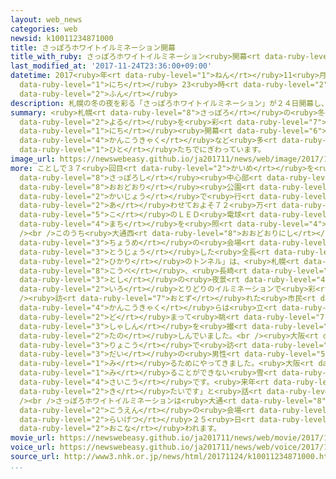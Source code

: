 ```yaml
---
layout: web_news
categories: web
newsid: k10011234871000
title: さっぽろホワイトイルミネーション開幕
title_with_ruby: さっぽろホワイトイルミネーション<ruby>開幕<rt data-ruby-level="6">かいまく</rt></ruby>
last_modified_at: '2017-11-24T23:36:00+09:00'
datetime: 2017<ruby>年<rt data-ruby-level="1">ねん</rt></ruby>11<ruby>月<rt data-ruby-level="1">がつ</rt></ruby>24<ruby>日<rt
  data-ruby-level="1">にち</rt></ruby> 23<ruby>時<rt data-ruby-level="2">じ</rt></ruby>36<ruby>分<rt
  data-ruby-level="2">ふん</rt></ruby>
description: 札幌の冬の夜を彩る「さっぽろホワイトイルミネーション」が２４日開幕し、観光客など多くの人たちでにぎわっています。
summary: <ruby>札幌<rt data-ruby-level="8">さっぽろ</rt></ruby>の<ruby>冬<rt data-ruby-level="2">ふゆ</rt></ruby>の<ruby>夜<rt
  data-ruby-level="2">よる</rt></ruby>を<ruby>彩<rt data-ruby-level="7">いろど</rt></ruby>る「さっぽろホワイトイルミネーション」が２４<ruby>日<rt
  data-ruby-level="1">にち</rt></ruby><ruby>開幕<rt data-ruby-level="6">かいまく</rt></ruby>し、<ruby>観光客<rt
  data-ruby-level="4">かんこうきゃく</rt></ruby>など<ruby>多<rt data-ruby-level="2">おお</rt></ruby>くの<ruby>人<rt
  data-ruby-level="1">ひと</rt></ruby>たちでにぎわっています。
image_url: https://newswebeasy.github.io/ja201711/news/web/image/2017/11/24/K10011234871_1711242306_1711242307_01_03.jpg
more: ことしで３７<ruby>回目<rt data-ruby-level="2">かいめ</rt></ruby>を<ruby>迎<rt data-ruby-level="7">むか</rt></ruby>えたさっぽろホワイトイルミネーションは<ruby>札幌市<rt
  data-ruby-level="8">さっぽろし</rt></ruby><ruby>中心部<rt data-ruby-level="3">ちゅうしんぶ</rt></ruby>の<ruby>大通<rt
  data-ruby-level="8">おおどおり</rt></ruby><ruby>公園<rt data-ruby-level="2">こうえん</rt></ruby>など５つの<ruby>会場<rt
  data-ruby-level="2">かいじょう</rt></ruby>で<ruby>行<rt data-ruby-level="2">おこな</rt></ruby>われ、<ruby>合<rt
  data-ruby-level="2">あ</rt></ruby>わせておよそ７２<ruby>万<rt data-ruby-level="2">まん</rt></ruby><ruby>個<rt
  data-ruby-level="5">こ</rt></ruby>のＬＥＤ<ruby>電球<rt data-ruby-level="3">でんきゅう</rt></ruby>が<ruby>街<rt
  data-ruby-level="4">まち</rt></ruby>を<ruby>照<rt data-ruby-level="4">て</rt></ruby>らします。<br
  /><br />このうち<ruby>大通西<rt data-ruby-level="8">おおどおりにし</rt></ruby>７<ruby>丁目<rt data-ruby-level="3">ちょうめ</rt></ruby>と８<ruby>丁目<rt
  data-ruby-level="3">ちょうめ</rt></ruby>の<ruby>会場<rt data-ruby-level="2">かいじょう</rt></ruby>に<ruby>登場<rt
  data-ruby-level="3">とうじょう</rt></ruby>した<ruby>全長<rt data-ruby-level="3">ぜんちょう</rt></ruby>およそ２６０メートルの「<ruby>光<rt
  data-ruby-level="2">ひかり</rt></ruby>のトンネル」は、<ruby>札幌<rt data-ruby-level="8">さっぽろ</rt></ruby>、<ruby>神戸<rt
  data-ruby-level="8">こうべ</rt></ruby>、<ruby>長崎<rt data-ruby-level="7">ながさき</rt></ruby>の３<ruby>都市<rt
  data-ruby-level="3">とし</rt></ruby>の<ruby>夜景<rt data-ruby-level="4">やけい</rt></ruby>をイメージした<ruby>色<rt
  data-ruby-level="2">いろ</rt></ruby>とりどりのイルミネーションで<ruby>彩<rt data-ruby-level="7">いろど</rt></ruby>られています。<br
  /><ruby>訪<rt data-ruby-level="7">おとず</rt></ruby>れた<ruby>市民<rt data-ruby-level="4">しみん</rt></ruby>や<ruby>観光客<rt
  data-ruby-level="4">かんこうきゃく</rt></ruby>らは<ruby>立<rt data-ruby-level="2">た</rt></ruby>ち<ruby>止<rt
  data-ruby-level="2">ど</rt></ruby>まって<ruby>眺<rt data-ruby-level="7">なが</rt></ruby>めたり<ruby>写真<rt
  data-ruby-level="3">しゃしん</rt></ruby>を<ruby>撮<rt data-ruby-level="7">と</rt></ruby>ったりして<ruby>楽<rt
  data-ruby-level="2">たの</rt></ruby>しんでいました。<br /><ruby>大阪<rt data-ruby-level="8">おおさか</rt></ruby>から<ruby>旅行<rt
  data-ruby-level="3">りょこう</rt></ruby>で<ruby>訪<rt data-ruby-level="7">おとず</rt></ruby>れた２０<ruby>代<rt
  data-ruby-level="3">だい</rt></ruby>の<ruby>男性<rt data-ruby-level="5">だんせい</rt></ruby>は「このイルミネーションを<ruby>見<rt
  data-ruby-level="1">み</rt></ruby>るためにやってきました。<ruby>大阪<rt data-ruby-level="8">おおさか</rt></ruby>では<ruby>見<rt
  data-ruby-level="1">み</rt></ruby>ることができない<ruby>雪<rt data-ruby-level="2">ゆき</rt></ruby>とのコラボレーションが<ruby>最高<rt
  data-ruby-level="4">さいこう</rt></ruby>です。<ruby>来年<rt data-ruby-level="2">らいねん</rt></ruby>もまた<ruby>来<rt
  data-ruby-level="2">き</rt></ruby>たいです」と<ruby>話<rt data-ruby-level="2">はな</rt></ruby>していました。<br
  /><br />さっぽろホワイトイルミネーションは<ruby>大通<rt data-ruby-level="8">おおどおり</rt></ruby><ruby>公園<rt
  data-ruby-level="2">こうえん</rt></ruby>の<ruby>会場<rt data-ruby-level="2">かいじょう</rt></ruby>では<ruby>来月<rt
  data-ruby-level="2">らいげつ</rt></ruby>２５<ruby>日<rt data-ruby-level="1">にち</rt></ruby>まで<ruby>行<rt
  data-ruby-level="2">おこな</rt></ruby>われます。
movie_url: https://newswebeasy.github.io/ja201711/news/web/movie/2017/11/24/k10011234871_201711242306_201711242307.mp4
voice_url: https://newswebeasy.github.io/ja201711/news/web/voice/2017/11/24/k10011234871_201711242306_201711242307.mp3
source_url: http://www3.nhk.or.jp/news/html/20171124/k10011234871000.html
...
```

